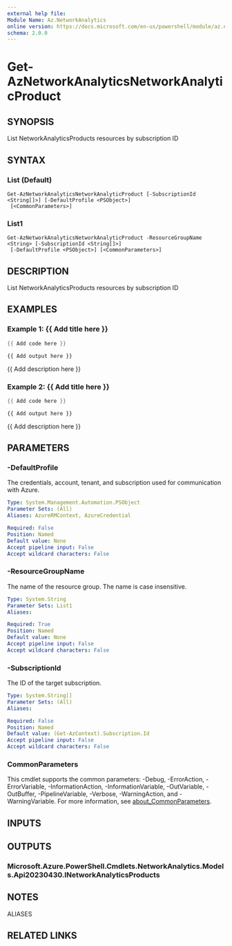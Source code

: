 ```yaml
---
external help file:
Module Name: Az.NetworkAnalytics
online version: https://docs.microsoft.com/en-us/powershell/module/az.networkanalytics/get-aznetworkanalyticsnetworkanalyticproduct
schema: 2.0.0
---
```


# Get-AzNetworkAnalyticsNetworkAnalyticProduct

## SYNOPSIS
List NetworkAnalyticsProducts resources by subscription ID

## SYNTAX

### List (Default)
```
Get-AzNetworkAnalyticsNetworkAnalyticProduct [-SubscriptionId <String[]>] [-DefaultProfile <PSObject>]
 [<CommonParameters>]
```

### List1
```
Get-AzNetworkAnalyticsNetworkAnalyticProduct -ResourceGroupName <String> [-SubscriptionId <String[]>]
 [-DefaultProfile <PSObject>] [<CommonParameters>]
```

## DESCRIPTION
List NetworkAnalyticsProducts resources by subscription ID

## EXAMPLES

### Example 1: {{ Add title here }}
```powershell
{{ Add code here }}
```

```output
{{ Add output here }}
```

{{ Add description here }}

### Example 2: {{ Add title here }}
```powershell
{{ Add code here }}
```

```output
{{ Add output here }}
```

{{ Add description here }}

## PARAMETERS

### -DefaultProfile
The credentials, account, tenant, and subscription used for communication with Azure.

```yaml
Type: System.Management.Automation.PSObject
Parameter Sets: (All)
Aliases: AzureRMContext, AzureCredential

Required: False
Position: Named
Default value: None
Accept pipeline input: False
Accept wildcard characters: False
```

### -ResourceGroupName
The name of the resource group.
The name is case insensitive.

```yaml
Type: System.String
Parameter Sets: List1
Aliases:

Required: True
Position: Named
Default value: None
Accept pipeline input: False
Accept wildcard characters: False
```

### -SubscriptionId
The ID of the target subscription.

```yaml
Type: System.String[]
Parameter Sets: (All)
Aliases:

Required: False
Position: Named
Default value: (Get-AzContext).Subscription.Id
Accept pipeline input: False
Accept wildcard characters: False
```

### CommonParameters
This cmdlet supports the common parameters: -Debug, -ErrorAction, -ErrorVariable, -InformationAction, -InformationVariable, -OutVariable, -OutBuffer, -PipelineVariable, -Verbose, -WarningAction, and -WarningVariable. For more information, see [about_CommonParameters](http://go.microsoft.com/fwlink/?LinkID=113216).

## INPUTS

## OUTPUTS

### Microsoft.Azure.PowerShell.Cmdlets.NetworkAnalytics.Models.Api20230430.INetworkAnalyticsProducts

## NOTES

ALIASES

## RELATED LINKS

